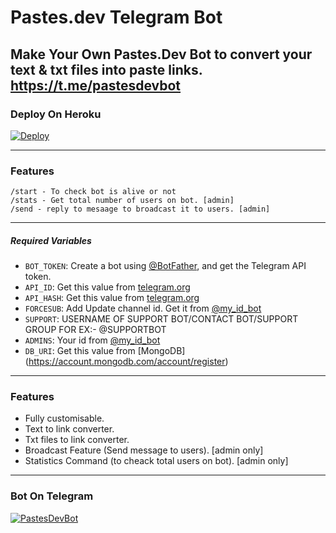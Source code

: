 # Pastes.dev Telegram Bot
Make Your Own Pastes.Dev Bot to convert your text & txt files into paste links. https://t.me/pastesdevbot
---
### Deploy On Heroku

[![Deploy](https://www.herokucdn.com/deploy/button.svg)](https://heroku.com/deploy?template=https://github.com/PandazNetwork/pastebot)

---
### Features
```
/start - To check bot is alive or not
/stats - Get total number of users on bot. [admin]
/send - reply to mesaage to broadcast it to users. [admin]
```

---
##### Required Variables

* `BOT_TOKEN`: Create a bot using [@BotFather](https://telegram.me/BotFather), and get the Telegram API token.
* `API_ID`: Get this value from [telegram.org](https://my.telegram.org/apps)
* `API_HASH`: Get this value from [telegram.org](https://my.telegram.org/apps)
* `FORCESUB`: Add Update channel id. Get it from [@my_id_bot](https://t.me/my_id_bot)
* `SUPPORT`: USERNAME OF SUPPORT BOT/CONTACT BOT/SUPPORT GROUP FOR EX:- @SUPPORTBOT
* `ADMINS`: Your id from [@my_id_bot](https://t.me/my_id_bot)
* `DB_URI`: Get this value from [MongoDB] (https://account.mongodb.com/account/register)
---
### Features

- Fully customisable.
- Text to link converter.
- Txt files to link converter.
- Broadcast Feature (Send message to users). [admin only]
- Statistics Command (to cheack total users on bot). [admin only]
---
### Bot On Telegram

[![PastesDevBot](https://www.google.com/url?sa=i&url=https%3A%2F%2Fwww.vecteezy.com%2Fpng%2F18930708-telegram-logo-png-telegram-icon-transparent-png&psig=AOvVaw2eMDDbHA_D__qH6Y1GgzNk&ust=1717072939908000&source=images&cd=vfe&opi=89978449&ved=0CBUQjRxqFwoTCPDZ4tjxsoYDFQAAAAAdAAAAABAE)](https://telegram.me/pastesdevbot)